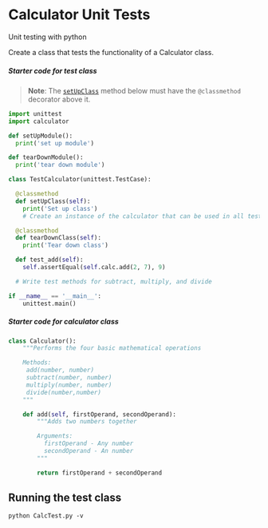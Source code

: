 # Calculator Unit Tests
Unit testing with python

Create a class that tests the functionality of a Calculator class.

##### Starter code for test class

> **Note**: The [`setUpClass`](https://docs.python.org/3.6/library/unittest.html#unittest.TestCase.setUpClass) method below must have the `@classmethod` decorator above it.

```python
import unittest
import calculator

def setUpModule():
  print('set up module')

def tearDownModule():
  print('tear down module')

class TestCalculator(unittest.TestCase):

  @classmethod
  def setUpClass(self):
    print('Set up class')
    # Create an instance of the calculator that can be used in all tests

  @classmethod
  def tearDownClass(self):
    print('Tear down class')

  def test_add(self):
    self.assertEqual(self.calc.add(2, 7), 9)

  # Write test methods for subtract, multiply, and divide

if __name__ == '__main__':
    unittest.main()
```

##### Starter code for calculator class

```python
class Calculator():
    """Performs the four basic mathematical operations

    Methods:
     add(number, number)
     subtract(number, number)
     multiply(number, number)
     divide(number,number)
    """

    def add(self, firstOperand, secondOperand):
        """Adds two numbers together

        Arguments:
          firstOperand - Any number
          secondOperand - An number
        """

        return firstOperand + secondOperand
```

## Running the test class

```
python CalcTest.py -v
```
